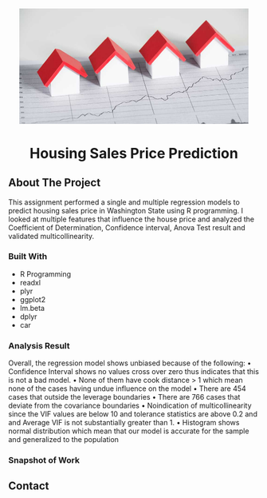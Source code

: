 <!-- PROJECT LOGO -->
<br />
<div align="center">
<p align="center">
  <img width="460" height="auto" src="https://github.com/Tutay0913JP/DataScienceWork/blob/main/images/HousingSalesPrice.png">
</p>


  <h1 align="center">Housing Sales Price Prediction </h1>
</div>

<!-- ABOUT THE PROJECT -->
## About The Project

This assignment performed a single and multiple regression models to predict housing sales price in Washington State using R programming. I looked at multiple features that influence the house price and analyzed the Coefficient of Determination, Confidence interval, Anova Test result and validated multicollinearity. 


### Built With
* R Programming
* readxl
* plyr
* ggplot2
* lm.beta
* dplyr
* car

<!-- GETTING STARTED -->
### Analysis Result
 Overall, the regression model shows unbiased because of the following:
 • Confidence Interval shows no values cross over zero thus indicates that this is not a bad model.
 • None of them have cook distance > 1 which mean none of the cases having undue influence on the  model
 • There are 454 cases that outside the leverage boundaries
 • There are 766 cases that deviate from the covariance boundaries
 • Noindication of multicollinearity since the VIF values are below 10 and tolerance statistics are above  0.2 and and Average VIF is not substantially greater than 1.
 • Histogram shows normal distribution which mean that our model is accurate for the sample and  generalized to the population

<!-- CONTACT -->

### Snapshot of Work


## Contact
